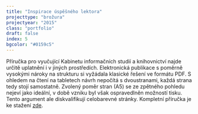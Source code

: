 ```yaml
---
title: "Inspirace úspěšného lektora"
projecttype: "brožura"
projectyear: "2015"
class: "portfolio"
draft: false
index: 5
bgcolor: "#0159c5"
---
```



Příručka pro vyučující Kabinetu informačních studií a knihovnictví najde určitě uplatnění i v jiných prostředích. Elektronická publikace s poměrně vysokými nároky na strukturu si vyžádala klasické řešení ve formátu PDF. S ohledem na čtení na tabletech návrh nepočítá s dvoustranami, každá strana tedy stojí samostatně. Zvolený poměr stran (A5) se ze zpětného pohledu nejeví jako ideální, v době vzniku byl však ospravedlněn možností tisku. Tento argument ale diskvalifikují celobarevné stránky. Kompletní příručka je ke stažení [zde](http://eknihy.knihovna.cz/kniha/inspirace-uspesneho-lektora).
